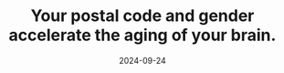 ---
title: Your postal code and gender accelerate the aging of your brain.
date: '2024-09-24'
tags:
  - Neuroscience
  - Brain Aging
external_link: 'https://x.com/Gad2Greatness/status/1838560140691165206'
links:
  - name: Neuroscience
    url: 'https://#'
  - name: Brain Aging
    url: 'https://#'
---